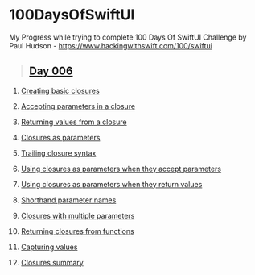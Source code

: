 # 100DaysOfSwiftUI

My Progress while trying to complete 100 Days Of SwiftUI Challenge by Paul Hudson - https://www.hackingwithswift.com/100/swiftui

> ## [Day 006](https://www.hackingwithswift.com/100/swiftui/6 "Day 006")

1. [Creating basic closures](https://www.hackingwithswift.com/sixty/6/1/creating-basic-closures "Creating basic closures")

2. [Accepting parameters in a closure](https://www.hackingwithswift.com/sixty/6/2/accepting-parameters-in-a-closure "Accepting parameters in a closure")

3. [Returning values from a closure](https://www.hackingwithswift.com/sixty/6/3/returning-values-from-a-closure "Returning values from a closure")

4. [Closures as parameters](https://www.hackingwithswift.com/sixty/6/4/closures-as-parameters "Closures as parameters")

5. [Trailing closure syntax](https://www.hackingwithswift.com/sixty/6/5/trailing-closure-syntax "Trailing closure syntax")

6. [Using closures as parameters when they accept parameters](https://www.hackingwithswift.com/sixty/6/6/using-closures-as-parameters-when-they-accept-parameters "Using closures as parameters when they accept parameters")

7. [Using closures as parameters when they return values](https://www.hackingwithswift.com/sixty/6/7/using-closures-as-parameters-when-they-return-values "Using closures as parameters when they return values")

8. [Shorthand parameter names](https://www.hackingwithswift.com/sixty/6/8/shorthand-parameter-names "Shorthand parameter names")

9. [Closures with multiple parameters](https://www.hackingwithswift.com/sixty/6/9/closures-with-multiple-parameters "Closures with multiple parameters")

10. [Returning closures from functions](https://www.hackingwithswift.com/sixty/6/10/returning-closures-from-functions "Returning closures from functions")

11. [Capturing values](https://www.hackingwithswift.com/sixty/6/11/capturing-values "Capturing values")

12. [Closures summary](https://www.hackingwithswift.com/sixty/6/12/closures-summary "Closures summary")
